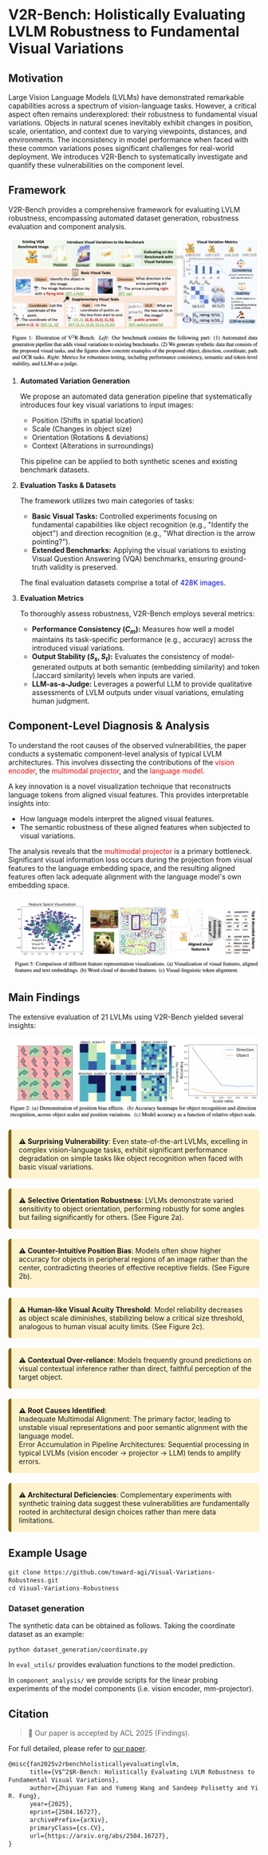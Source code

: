 # V2R-Bench: Holistically Evaluating LVLM Robustness to Fundamental Visual Variations

## Motivation

Large Vision Language Models (LVLMs) have demonstrated remarkable capabilities across a spectrum of vision-language tasks. However, a critical aspect often remains underexplored: their robustness to fundamental visual variations. Objects in natural scenes inevitably exhibit changes in position, scale, orientation, and context due to varying viewpoints, distances, and environments.
The inconsistency in model performance when faced with these common variations poses significant challenges for real-world deployment. We introduces V2R-Bench to systematically investigate and quantify these vulnerabilities on the component level.

## Framework

V2R-Bench provides a comprehensive framework for evaluating LVLM robustness, encompassing automated dataset generation, robustness evaluation and component analysis.

![image](figures/fig1.png)

1. **Automated Variation Generation**

    We propose an automated data generation pipeline that systematically introduces four key visual variations to input images:
    - Position (Shifts in spatial location)
    - Scale (Changes in object size)
    - Orientation (Rotations & deviations)
    - Context (Alterations in surroundings)
    
    This pipeline can be applied to both synthetic scenes and existing benchmark datasets.

2. **Evaluation Tasks & Datasets**

    The framework utilizes two main categories of tasks:
    - **Basic Visual Tasks:** Controlled experiments focusing on fundamental capabilities like object recognition (e.g., "Identify the object") and direction recognition (e.g., "What direction is the arrow pointing?").
    - **Extended Benchmarks:** Applying the visual variations to existing Visual Question Answering (VQA) benchmarks, ensuring ground-truth validity is preserved.

    The final evaluation datasets comprise a total of <span style="color:blue">428K images</span>.

3. **Evaluation Metrics**

    To thoroughly assess robustness, V2R-Bench employs several metrics:

    - **Performance Consistency ($C_m$):** Measures how well a model maintains its task-specific performance (e.g., accuracy) across the introduced visual variations.
    - **Output Stability ($S_s, S_t$):** Evaluates the consistency of model-generated outputs at both semantic (embedding similarity) and token (Jaccard similarity) levels when inputs are varied.
    - **LLM-as-a-Judge:** Leverages a powerful LLM to provide qualitative assessments of LVLM outputs under visual variations, emulating human judgment.

## Component-Level Diagnosis & Analysis
To understand the root causes of the observed vulnerabilities, the paper conducts a systematic component-level analysis of typical LVLM architectures. This involves dissecting the contributions of the <span style="color:red">vision encoder</span>, the <span style="color:red">multimodal projector</span>, and the <span style="color:red">language model</span>.

A key innovation is a novel visualization technique that reconstructs language tokens from aligned visual features. This provides interpretable insights into:

- How language models interpret the aligned visual features.
- The semantic robustness of these aligned features when subjected to visual variations.

The analysis reveals that the <span style="color:red">multimodal projector</span> is a primary bottleneck. Significant visual information loss occurs during the projection from visual features to the language embedding space, and the resulting aligned features often lack adequate alignment with the language model's own embedding space.

![image](figures/fig5.png)

## Main Findings

The extensive evaluation of 21 LVLMs using V2R-Bench yielded several insights:

![image](figures/fig2.png)

<!-- - <span style="color:green">**Surprising Vulnerability**</span>: Even state-of-the-art LVLMs, excelling in complex vision-language tasks, exhibit significant performance degradation on simple tasks like object recognition when faced with basic visual variations. -->

<div style="background-color: #fff3cd; padding: 15px; border-left: 6px solid #856404;border-radius: 5px;margin-bottom: 20px;">
<b>⚠️ Surprising Vulnerability</b>:
Even state-of-the-art LVLMs, excelling in complex vision-language tasks, exhibit significant performance degradation on simple tasks like object recognition when faced with basic visual variations.
</div>

<!-- - <span style="color:green">**Selective Orientation Robustness**</span>: LVLMs demonstrate varied sensitivity to object orientation, performing robustly for some angles but failing significantly for others. (See Figure 2a). -->

<div style="background-color: #fff3cd; padding: 15px; border-left: 6px solid #856404;border-radius: 5px;margin-bottom: 20px;">
<b>⚠️ Selective Orientation Robustness</b>:
LVLMs demonstrate varied sensitivity to object orientation, performing robustly for some angles but failing significantly for others. (See Figure 2a).
</div>

<!-- - <span style="color:green">**Counter-Intuitive Position Bias**</span>: Models often show higher accuracy for objects in peripheral regions of an image rather than the center, contradicting theories of effective receptive fields. (See Figure 2b). -->

<div style="background-color: #fff3cd; padding: 15px; border-left: 6px solid #856404;border-radius: 5px;margin-bottom: 20px;">
<b>⚠️ Counter-Intuitive Position Bias</b>:
Models often show higher accuracy for objects in peripheral regions of an image rather than the center, contradicting theories of effective receptive fields. (See Figure 2b).
</div>

<!-- - <span style="color:green">**Human-like Visual Acuity Threshold**</span>: Model reliability decreases as object scale diminishes, stabilizing below a critical size threshold, analogous to human visual acuity limits. (See Figure 2c). -->

<div style="background-color: #fff3cd; padding: 15px; border-left: 6px solid #856404;border-radius: 5px;margin-bottom: 20px;">
<b>⚠️ Human-like Visual Acuity Threshold</b>:
Model reliability decreases as object scale diminishes, stabilizing below a critical size threshold, analogous to human visual acuity limits. (See Figure 2c).
</div>

<!-- - <span style="color:green">**Contextual Over-reliance**</span>: Models frequently ground predictions on visual contextual inference rather than direct, faithful perception of the target object. -->

<div style="background-color: #fff3cd; padding: 15px; border-left: 6px solid #856404;border-radius: 5px;margin-bottom: 20px;">
<b>⚠️ Contextual Over-reliance</b>:
Models frequently ground predictions on visual contextual inference rather than direct, faithful perception of the target object.
</div>

<!-- - <span style="color:green">**Root Causes Identified**</span>:
    - Inadequate Multimodal Alignment: The primary factor, leading to unstable visual representations and poor semantic alignment with the language model.
    - Error Accumulation in Pipeline Architectures: Sequential processing in typical LVLMs (vision encoder → projector → LLM) tends to amplify errors. -->


<div style="background-color: #fff3cd; padding: 15px; border-left: 6px solid #856404;border-radius: 5px;margin-bottom: 20px;">
<b>⚠️ Root Causes Identified</b>:
<br>
Inadequate Multimodal Alignment: The primary factor, leading to unstable visual representations and poor semantic alignment with the language model.
<br>
Error Accumulation in Pipeline Architectures: Sequential processing in typical LVLMs (vision encoder → projector → LLM) tends to amplify errors.
</div>

<!-- - <span style="color:green">**Architectural Deficiencies**</span>: Complementary experiments with synthetic training data suggest these vulnerabilities are fundamentally rooted in architectural design choices rather than mere data limitations. -->





<div style="background-color: #fff3cd; padding: 15px; border-left: 6px solid #856404;border-radius: 5px;margin-bottom: 20px;">
<b>⚠️ Architectural Deficiencies</b>: Complementary experiments with synthetic training data suggest these vulnerabilities are fundamentally rooted in architectural design choices rather than mere data limitations.
</div>



## Example Usage

```
git clone https://github.com/toward-agi/Visual-Variations-Robustness.git
cd Visual-Variations-Robustness
```

### Dataset generation

The synthetic data can be obtained as follows. Taking the coordinate dataset as an example:

```
python dataset_generation/coordinate.py
```

In `eval_utils/` provides evaluation functions to the model prediction.

In `component_analysis/` we provide scripts for the linear probing experiments of the model components (i.e. vision encoder, mm-projector).

## Citation
> 🚀 Our paper is accepted by ACL 2025 (Findings).

For full detailed, please refer to [our paper](https://arxiv.org/abs/2504.16727).

```
@misc{fan2025v2rbenchholisticallyevaluatinglvlm,
      title={V$^2$R-Bench: Holistically Evaluating LVLM Robustness to Fundamental Visual Variations}, 
      author={Zhiyuan Fan and Yumeng Wang and Sandeep Polisetty and Yi R. Fung},
      year={2025},
      eprint={2504.16727},
      archivePrefix={arXiv},
      primaryClass={cs.CV},
      url={https://arxiv.org/abs/2504.16727}, 
}
```